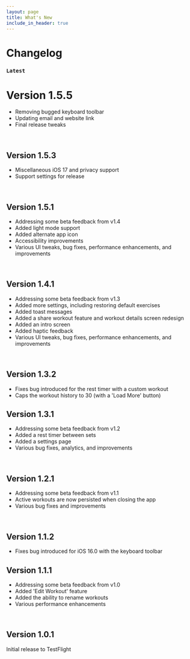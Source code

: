 ```yaml
---
layout: page
title: What's New
include_in_header: true
---
```


# Changelog

### `Latest`

# **Version 1.5.5**

- Removing bugged keyboard toolbar
- Updating email and website link
- Final release tweaks

<br>

## **Version 1.5.3**

- Miscellaneous iOS 17 and privacy support
- Support settings for release

<br>

## **Version 1.5.1**

- Addressing some beta feedback from v1.4
- Added light mode support
- Added alternate app icon
- Accessibility improvements
- Various UI tweaks, bug fixes, performance enhancements, and improvements

<br>

## **Version 1.4.1**
- Addressing some beta feedback from v1.3
- Added more settings, including restoring default exercises
- Added toast messages
- Added a share workout feature and workout details screen redesign
- Added an intro screen
- Added haptic feedback
- Various UI tweaks, bug fixes, performance enhancements, and improvements

<br>

## **Version 1.3.2**
- Fixes bug introduced for the rest timer with a custom workout
- Caps the workout history to 30 (with a 'Load More' button)

## **Version 1.3.1**
- Addressing some beta feedback from v1.2
- Added a rest timer between sets
- Added a settings page
- Various bug fixes, analytics, and improvements

<br>

## **Version 1.2.1**
- Addressing some beta feedback from v1.1
- Active workouts are now persisted when closing the app
- Various bug fixes and improvements

<br>

## **Version 1.1.2**
- Fixes bug introduced for iOS 16.0 with the keyboard toolbar


## **Version 1.1.1**
- Addressing some beta feedback from v1.0
- Added 'Edit Workout' feature
- Added the ability to rename workouts
- Various performance enhancements

<br>

## **Version 1.0.1**
Initial release to TestFlight

